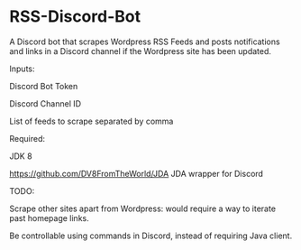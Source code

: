 # RSS-Discord-Bot

A Discord bot that scrapes Wordpress RSS Feeds and posts notifications and links in a Discord channel if the Wordpress site has been updated.

Inputs:

Discord Bot Token

Discord Channel ID

List of feeds to scrape separated by comma

Required:

JDK 8

https://github.com/DV8FromTheWorld/JDA JDA wrapper for Discord

TODO:

Scrape other sites apart from Wordpress: would require a way to iterate past homepage links.

Be controllable using commands in Discord, instead of requiring Java client.
